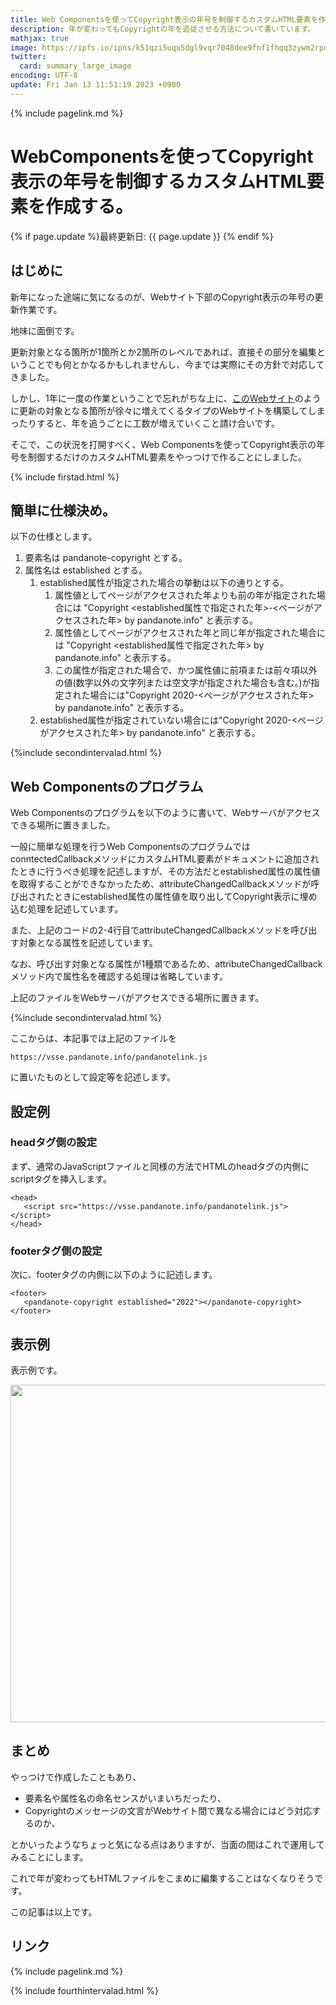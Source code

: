 ```yaml
---
title: Web Componentsを使ってCopyright表示の年号を制御するカスタムHTML要素を作成する。 - panda大学習帳外伝
description: 年が変わってもCopyrightの年を追従させる方法について書いています。
mathjax: true
image: https://ipfs.io/ipns/k51qzi5uqu5dgl9vqr7048dee9fnf1fhqq3zywm2rpq5ekh3kwegd22r2flijf/copyright_webcomponents_scene1.png
twitter: 
  card: summary_large_image
encoding: UTF-8
update: Fri Jan 13 11:51:19 2023 +0900
---
```

{% include pagelink.md %}
# WebComponentsを使ってCopyright表示の年号を制御するカスタムHTML要素を作成する。
{% if page.update %}最終更新日: {{ page.update }} {% endif %}
## はじめに
新年になった途端に気になるのが、Webサイト下部のCopyright表示の年号の更新作業です。

地味に面倒です。

更新対象となる箇所が1箇所とか2箇所のレベルであれば、直接その部分を編集ということでも何とかなるかもしれませんし、今までは実際にその方針で対応してきました。

しかし、1年に一度の作業ということで忘れがちな上に、<a href="https://vsse.pandanote.info/">このWebサイト</a>のように更新の対象となる箇所が徐々に増えてくるタイプのWebサイトを構築してしまったりすると、年を追うごとに工数が増えていくこと請け合いです。

そこで、この状況を打開すべく、Web Componentsを使ってCopyright表示の年号を制御するだけのカスタムHTML要素をやっつけで作ることにしました。

{% include firstad.html %}
## 簡単に仕様決め。
以下の仕様とします。

1. 要素名は pandanote-copyright とする。
2. 属性名は established とする。
   1. established属性が指定された場合の挙動は以下の通りとする。
	  1. 属性値としてページがアクセスされた年よりも前の年が指定された場合には "Copyright &lt;established属性で指定された年&gt;-&lt;ページがアクセスされた年&gt; by pandanote.info" と表示する。
	  2. 属性値としてページがアクセスされた年と同じ年が指定された場合には "Copyright &lt;established属性で指定された年&gt; by pandanote.info" と表示する。
	  3. この属性が指定された場合で、かつ属性値に前項または前々項以外の値(数字以外の文字列または空文字が指定された場合も含む。)が指定された場合には"Copyright 2020-&lt;ページがアクセスされた年&gt; by pandanote.info" と表示する。
   2. established属性が指定されていない場合には"Copyright 2020-&lt;ページがアクセスされた年&gt; by pandanote.info" と表示する。 

{%include secondintervalad.html %}

## Web Componentsのプログラム
Web Componentsのプログラムを以下のように書いて、Webサーバがアクセスできる場所に置きました。

<script src="https://gist.github.com/pandanote-info/75fcd3afa3cf2ed23f8833b682a0a10e.js"></script>

一般に簡単な処理を行うWeb ComponentsのプログラムではconntectedCallbackメソッドにカスタムHTML要素がドキュメントに追加されたときに行うべき処理を記述しますが、その方法だとestablished属性の属性値を取得することができなかったため、attributeChangedCallbackメソッドが呼び出されたときにestablished属性の属性値を取り出してCopyright表示に埋め込む処理を記述しています。

また、上記のコードの2-4行目でattributeChangedCallbackメソッドを呼び出す対象となる属性を記述しています。

なお、呼び出す対象となる属性が1種類であるため、attributeChangedCallbackメソッド内で属性名を確認する処理は省略しています。

上記のファイルをWebサーバがアクセスできる場所に置きます。

{%include secondintervalad.html %}

ここからは、本記事では上記のファイルを

```
https://vsse.pandanote.info/pandanotelink.js
```

に置いたものとして設定等を記述します。
## 設定例
### headタグ側の設定
まず、通常のJavaScriptファイルと同様の方法でHTMLのheadタグの内側にscriptタグを挿入します。

```
<head>
   <script src="https://vsse.pandanote.info/pandanotelink.js"></script>
</head>
```
### footerタグ側の設定
次に、footerタグの内側に以下のように記述します。

```
<footer>
   <pandanote-copyright established="2022"></pandanote-copyright>
</footer>
```
## 表示例
表示例です。

<a href="https://ipfs.io/ipns/k51qzi5uqu5dgl9vqr7048dee9fnf1fhqq3zywm2rpq5ekh3kwegd22r2flijf/copyright_webcomponents_scene1.png"><img width="540" src="https://ipfs.io/ipns/k51qzi5uqu5dgl9vqr7048dee9fnf1fhqq3zywm2rpq5ekh3kwegd22r2flijf/copyright_webcomponents_scene1.png"/></a>

## まとめ
やっつけで作成したこともあり、

* 要素名や属性名の命名センスがいまいちだったり、
* Copyrightのメッセージの文言がWebサイト間で異なる場合にはどう対応するのか、

とかいったようなちょっと気になる点はありますが、当面の間はこれで運用してみることにします。

これで年が変わってもHTMLファイルをこまめに編集することはなくなりそうです。

この記事は以上です。

## リンク
{% include pagelink.md %}

{% include fourthintervalad.html %}
